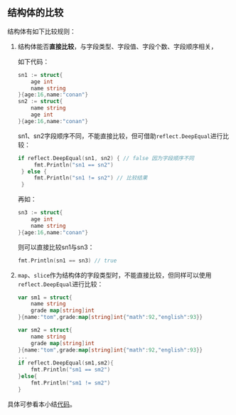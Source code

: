 ## 结构体的比较

结构体有如下比较规则：

1. 结构体能否**直接比较**，与字段类型、字段值、字段个数、字段顺序相关，

   如下代码：

   ```go
   sn1 := struct{
       age int
       name string
   }{age:16,name:"conan"}
   sn2 := struct{
       name string
       age int
   }{age:16,name:"conan"}
   ```

   sn1、sn2字段顺序不同，不能直接比较，但可借助`reflect.DeepEqual`进行比较：

   ```go
   if reflect.DeepEqual(sn1, sn2) { // false 因为字段顺序不同
   		fmt.Println("sn1 == sn2")
   	} else {
   		fmt.Println("sn1 != sn2") // 比较结果
   	}
   ```

   再如：

   ```go
   sn3 := struct{
       age int
       name string
   }{age:16,name:"conan"}
   ```

   则可以直接比较sn1与sn3：

   ```go
   fmt.Println(sn1 == sn3) // true
   ```

2. `map`、`slice`作为结构体的字段类型时，不能直接比较，但同样可以使用`reflect.DeepEqual`进行比较：

   ```go
   var sm1 = struct{
       name string
       grade map[string]int
   }{name:"tom",grade:map[string]int{"math":92,"english":93}}
   
   var sm2 = struct{
       name string
       grade map[string]int
   }{name:"tom",grade:map[string]int{"math":92,"english":93}}
   ...
   if reflect.DeepEqual(sm1,sm2){
       fmt.Println("sm1 == sm2")
   }else{
       fmt.Println("sm1 != sm2")
   }
   ```

具体可参看本小结[代码](.\5_compare.go)。